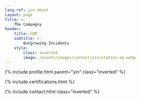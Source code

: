 ```yaml
---
lang-ref: yin-about
layout: page
title: >-
    The Compagny
header:
    title: CDM
    subtitle: >-
        Outgrowing Incidents
    style:
        class: inverted
        image: /assets/images/content/yin/station-ep.webp
---
```


{% include profile.html parent="yin" class="inverted" %}

{% include certifications.html %}

{% include contact.html class="inverted" %}
